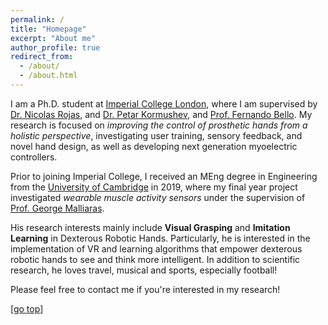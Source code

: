 ```yaml
---
permalink: /
title: "Homepage"
excerpt: "About me"
author_profile: true
redirect_from: 
  - /about/
  - /about.html
---
```


I am a Ph.D. student at [Imperial College London](https://www.imperial.ac.uk/), where I am supervised by [Dr. Nicolas Rojas](https://www.imperial.ac.uk/people/n.rojas), and [Dr. Petar Kormushev](https://www.imperial.ac.uk/people/p.kormushev), and [Prof. Fernando Bello](https://www.imperial.ac.uk/people/f.bello). My research is focused on <i>improving the control of prosthetic hands from a holistic perspective</i>, investigating user training, sensory feedback, and novel hand design, as well as developing next generation myoelectric controllers.

Prior to joining Imperial College, I received an MEng degree in Engineering from the [University of Cambridge](https://www.cam.ac.uk/) in 2019, where my final year project investigated <i>wearable muscle activity sensors</i> under the supervision of [Prof. George Malliaras](http://www.eng.cam.ac.uk/profiles/gm603).

His research interests mainly include **Visual Grasping** and **Imitation Learning** in Dexterous Robotic Hands. Particularly, he is interested in the implementation of VR and learning algorithms that empower dexterous robotic hands to see and think more intelligent. In addition to scientific research, he loves travel, musical and sports, especially football!

Please feel free to contact me if you're interested in my research!

[[go top](https://dchappell2203.github.io/)]  
